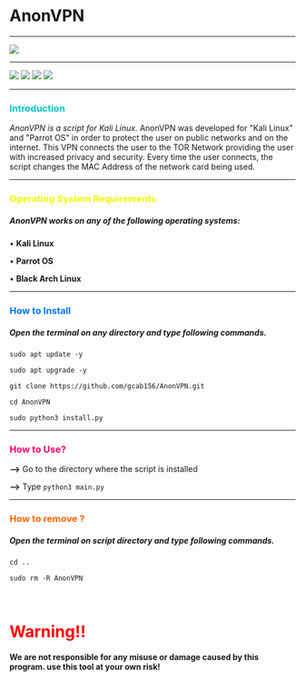 # AnonVPN

------------------------------------------------------------------------

<div>
    <img src="http://ForTheBadge.com/images/badges/made-with-python.svg">
</div>

------------------------------------------------------------------------

<div>
    <img src="https://img.shields.io/github/followers/gcab156.svg?style=social&label=Follow&maxAge=2592000">
    <img src="https://img.shields.io/github/watchers/gcab156/AnonVPN.svg">
    <img src="https://img.shields.io/github/stars/gcab156/AnonVPN.svg">
    <img src="https://img.shields.io/github/downloads/gcab156/AnonVPN/total.svg">
</div>

------------------------------------------------------------------------


<h3 style="color:rgb(0, 199, 206)">Introduction</h3>

<p><i>AnonVPN is a script for Kali Linux.</i> AnonVPN was developed for "Kali Linux" and "Parrot OS" in order to protect the user on public networks and on the internet. This VPN connects the user to the TOR Network providing the user with increased privacy and security. Every time the user connects, the script changes the MAC Address of the network card being used.</p>

------------------------------------------------------------------------

<h3 style="color:rgb(238, 255, 0)">Operating System Requirements</h3>

<h5>AnonVPN works on any of the following operating systems:</h5>
<p>• <b>Kali Linux</b></p>
<p>• <b>Parrot OS</b></p>
<p>• <b>Black Arch Linux</b></p>

------------------------------------------------------------------------

<h3 style="color:rgb(0, 119, 255)">How to Install</h3>

<h5>Open the terminal on any directory and type following commands.</h5>

`sudo apt update -y`

`sudo apt upgrade -y`

`git clone https://github.com/gcab156/AnonVPN.git`

`cd AnonVPN`

`sudo python3 install.py`

------------------------------------------------------------------------ 

<h3 style="color:rgb(255, 0, 106)">How to Use?</h3>

**-->** Go to the directory where the script is installed

**-->** Type `python3 main.py`

------------------------------------------------------------------------

<h3 style="color:rgb(255, 102, 0)">How to remove ?</h3>

<h5>Open the terminal on script directory and type following commands.</h5>

`cd ..`

`sudo rm -R AnonVPN`

<br>
<h1 style="color:red">Warning!!</h1>
<p><b>We are not responsible for any misuse or damage caused by this program. use this tool at your own risk!</b></p>

